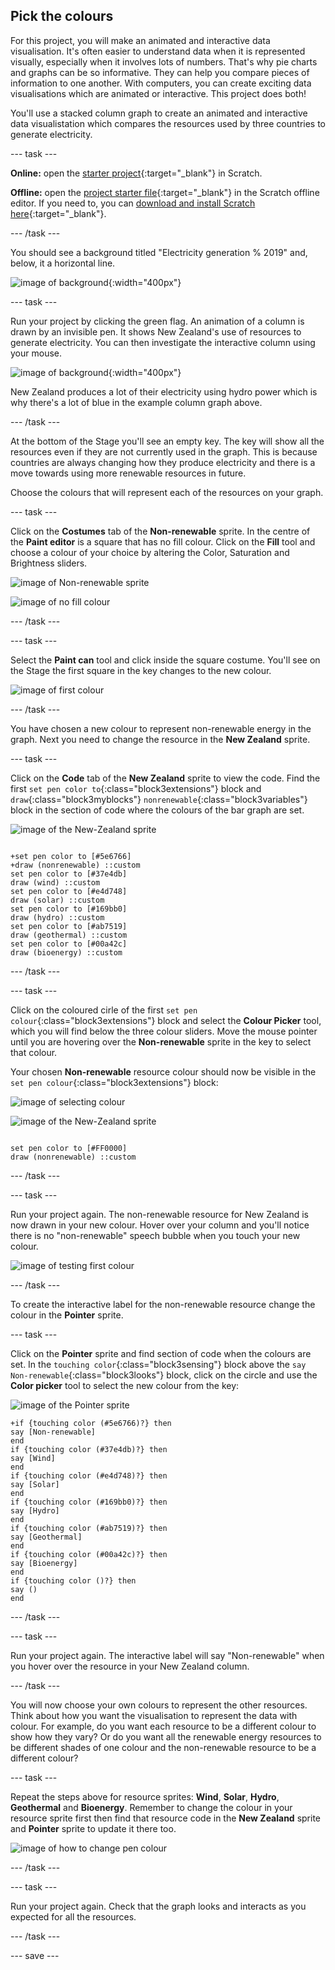 ## Pick the colours

For this project, you will make an animated and interactive data visualisation. It's often easier to understand data when it is represented visually, especially when it involves lots of numbers. That's why pie charts and graphs can be so informative. They can help you compare pieces of information to one another. With computers, you can create exciting data visualisations which are animated or interactive. This project does both!

You'll use a stacked column graph to create an animated and interactive data visualistation which compares the resources used by three countries to generate electricity.

--- task ---

**Online:** open the [starter project](http://rpf.io/electricity-generation-on){:target="_blank"} in Scratch.

**Offline:** open the [project starter file](http://rpf.io/p/en/electricity-generation-go){:target="_blank"} in the Scratch offline editor. If you need to, you can [download and install Scratch here](https://scratch.mit.edu/download){:target="_blank"}.

--- /task ---

You should see a background titled "Electricity generation % 2019" and, below, it a horizontal line.

![image of background](images/electricity-starter.png){:width="400px"}

--- task ---

Run your project by clicking the green flag. An animation of a column is drawn by an invisible pen. It shows New Zealand's use of resources to generate electricity. You can then investigate the interactive column using your mouse.

![image of background](images/electricity-starter-green-flag.png){:width="400px"}

New Zealand produces a lot of their electricity using hydro power which is why there's a lot of blue in the example column graph above.

--- /task ---

At the bottom of the Stage you'll see an empty key. The key will show all the resources even if they are not currently used in the graph. This is because countries are always changing how they produce electricity and there is a move towards using more renewable resources in future. 

Choose the colours that will represent each of the resources on your graph. 

--- task ---

Click on the **Costumes** tab of the **Non-renewable** sprite. In the centre of the **Paint editor** is a square that has no fill colour. Click on the **Fill** tool and choose a colour of your choice by altering the Color, Saturation and Brightness sliders.

![image of Non-renewable sprite](images/non-renewable-sprite.png)

![image of no fill colour](images/no-fill-colour.png)

--- /task ---

--- task ---

Select the **Paint can** tool and click inside the square costume. You'll see on the Stage the first square in the key changes to the new colour. 

![image of first colour](images/first-colour.png)

--- /task ---

You have chosen a new colour to represent non-renewable energy in the graph. Next you need to change the resource in the **New Zealand** sprite.

--- task ---

Click on the **Code** tab of the **New Zealand** sprite to view the code. Find the first `set pen color to`{:class="block3extensions"} block and `draw`{:class="block3myblocks"} `nonrenewable`{:class="block3variables"} block in the section of code where the colours of the bar graph are set. 

![image of the New-Zealand sprite](images/new-zealand-sprite.png)

```blocks3

+set pen color to [#5e6766]
+draw (nonrenewable) ::custom
set pen color to [#37e4db]
draw (wind) ::custom
set pen color to [#e4d748]
draw (solar) ::custom
set pen color to [#169bb0]
draw (hydro) ::custom
set pen color to [#ab7519]
draw (geothermal) ::custom
set pen color to [#00a42c]
draw (bioenergy) ::custom

```

--- /task ---

--- task ---

Click on the coloured cirle of the first `set pen colour`{:class="block3extensions"} block and select the **Colour Picker** tool, which you will find below the three colour sliders. Move the mouse pointer until you are hovering over the **Non-renewable** sprite in the key to select that colour.

Your chosen **Non-renewable** resource colour should now be visible in the `set pen colour`{:class="block3extensions"} block:

![image of selecting colour](images/selecting-colour.png)

![image of the New-Zealand sprite](images/new-zealand-sprite.png)

```blocks3

set pen color to [#FF0000]
draw (nonrenewable) ::custom
```

--- /task ---

--- task ---

Run your project again. The non-renewable resource for New Zealand is now drawn in your new colour. Hover over your column and you'll notice there is no "non-renewable" speech bubble when you touch your new colour. 

![image of testing first colour](images/test-first-colour.png)

--- /task ---

To create the interactive label for the non-renewable resource change the colour in the **Pointer** sprite.

--- task ---

Click on the **Pointer** sprite and find section of code when the colours are set. In the `touching color`{:class="block3sensing"} block above the `say Non-renewable`{:class="block3looks"} block, click on the circle and use the **Color picker** tool to select the new colour from the key:

![image of the Pointer sprite](images/pointer-sprite.png)


```blocks3
+if {touching color (#5e6766)?} then
say [Non-renewable]
end
if {touching color (#37e4db)?} then
say [Wind]
end
if {touching color (#e4d748)?} then
say [Solar]
end
if {touching color (#169bb0)?} then
say [Hydro]
end
if {touching color (#ab7519)?} then
say [Geothermal]
end
if {touching color (#00a42c)?} then
say [Bioenergy]
end
if {touching color ()?} then
say ()
end

```


--- /task ---

--- task ---

Run your project again. The interactive label will say "Non-renewable" when you hover over the resource in your New Zealand column. 

--- /task ---

You will now choose your own colours to represent the other resources. Think about how you want the visualisation to represent the data with colour. For example, do you want each resource to be a different colour to show how they vary? Or do you want all the renewable energy resources to be different shades of one colour and the non-renewable resource to be a different colour?

--- task ---

Repeat the steps above for resource sprites: **Wind**, **Solar**, **Hydro**, **Geothermal** and **Bioenergy**. Remember to change the colour in your resource sprite first then find that resource code in the **New Zealand** sprite and **Pointer** sprite to update it there too.

![image of how to change pen colour](images/new-colours-chart.png)


--- /task ---

--- task ---

Run your project again. Check that the graph looks and interacts as you expected for all the resources. 

--- /task ---

--- save ---
